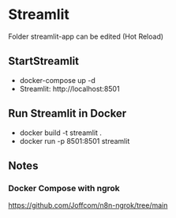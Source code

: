 # Streamlit

Folder streamlit-app can be edited (Hot Reload)

## StartStreamlit
- docker-compose up -d
- Streamlit: http://localhost:8501

## Run Streamlit in Docker
- docker build -t streamlit .
- docker run -p 8501:8501 streamlit


## Notes


### Docker Compose with ngrok
https://github.com/Joffcom/n8n-ngrok/tree/main


